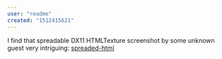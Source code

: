 ```yaml
---
user: "readme"
created: "1512415621"
---
```


I find that spreadable DX11 HTMLTexture screenshot by some unknown guest very intriguing:
[spreaded-html](/blog/spreaded-html)

